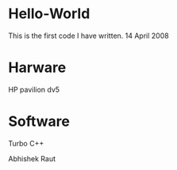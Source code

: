 # Hello-World

This is the first code I have written. 14 April 2008

# Harware

HP pavilion dv5

# Software

Turbo C++


Abhishek Raut
